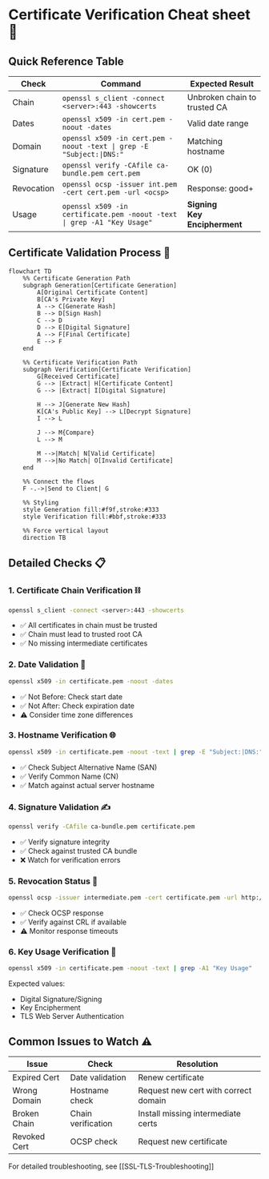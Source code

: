 # Certificate Verification Cheat sheet 🔐

## Quick Reference Table

| Check      | Command                                                                 | Expected Result                      |
| ---------- | ----------------------------------------------------------------------- | ------------------------------------ |
| Chain      | `openssl s_client -connect <server>:443 -showcerts`                     | Unbroken chain to trusted CA         |
| Dates      | `openssl x509 -in cert.pem -noout -dates`                               | Valid date range                     |
| Domain     | `openssl x509 -in cert.pem -noout -text \| grep -E "Subject:\|DNS:"`    | Matching hostname                    |
| Signature  | `openssl verify -CAfile ca-bundle.pem cert.pem`                         | OK (0)                               |
| Revocation | `openssl ocsp -issuer int.pem -cert cert.pem -url <ocsp>`               | Response: good+                      |
| Usage      | `openssl x509 -in certificate.pem -noout -text \| grep -A1 "Key Usage"` | **Signing**<br> **Key Encipherment** |


## Certificate Validation Process 🔄

```mermaid
flowchart TD
    %% Certificate Generation Path
    subgraph Generation[Certificate Generation]
        A[Original Certificate Content]
        B[CA's Private Key]
        A --> C[Generate Hash]
        B --> D[Sign Hash]
        C --> D
        D --> E[Digital Signature]
        A --> F[Final Certificate]
        E --> F
    end

    %% Certificate Verification Path
    subgraph Verification[Certificate Verification]
        G[Received Certificate]
        G --> |Extract| H[Certificate Content]
        G --> |Extract| I[Digital Signature]
        
        H --> J[Generate New Hash]
        K[CA's Public Key] --> L[Decrypt Signature]
        I --> L
        
        J --> M{Compare}
        L --> M
        
        M -->|Match| N[Valid Certificate]
        M -->|No Match| O[Invalid Certificate]
    end

    %% Connect the flows
    F -.->|Send to Client| G

    %% Styling
    style Generation fill:#f9f,stroke:#333
    style Verification fill:#bbf,stroke:#333
    
    %% Force vertical layout
    direction TB
```

## Detailed Checks 📋

### 1. Certificate Chain Verification ⛓️

```bash
openssl s_client -connect <server>:443 -showcerts
```

- ✅ All certificates in chain must be trusted
- ✅ Chain must lead to trusted root CA
- ✅ No missing intermediate certificates

### 2. Date Validation 📅

```bash
openssl x509 -in certificate.pem -noout -dates
```

- ✅ Not Before: Check start date
- ✅ Not After: Check expiration date
- ⚠️ Consider time zone differences

### 3. Hostname Verification 🌐

```bash
openssl x509 -in certificate.pem -noout -text | grep -E "Subject:|DNS:"
```

- ✅ Check Subject Alternative Name (SAN)
- ✅ Verify Common Name (CN)
- ✅ Match against actual server hostname

### 4. Signature Validation ✍️

```bash
openssl verify -CAfile ca-bundle.pem certificate.pem
```

- ✅ Verify signature integrity
- ✅ Check against trusted CA bundle
- ❌ Watch for verification errors

### 5. Revocation Status 🚫

```bash
openssl ocsp -issuer intermediate.pem -cert certificate.pem -url http://ocsp.digicert.com
```

- ✅ Check OCSP response
- ✅ Verify against CRL if available
- ⚠️ Monitor response timeouts

### 6. Key Usage Verification 🔑

```bash
openssl x509 -in certificate.pem -noout -text | grep -A1 "Key Usage"
```

Expected values:

- Digital Signature/Signing
- Key Encipherment
- TLS Web Server Authentication

## Common Issues to Watch ⚠️

| Issue | Check | Resolution |
|-------|-------|------------|
| Expired Cert | Date validation | Renew certificate |
| Wrong Domain | Hostname check | Request new cert with correct domain |
| Broken Chain | Chain verification | Install missing intermediate certs |
| Revoked Cert | OCSP check | Request new certificate |

For detailed troubleshooting, see [[SSL-TLS-Troubleshooting]]
